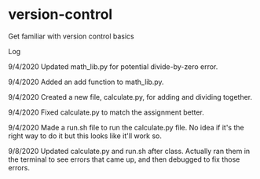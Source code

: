 # version-control
Get familiar with version control basics

Log

9/4/2020
Updated math_lib.py for potential divide-by-zero error. 

9/4/2020
Added an add function to math_lib.py.

9/4/2020
Created a new file, calculate.py, for adding and dividing together.

9/4/2020
Fixed calculate.py to match the assignment better.

9/4/2020
Made a run.sh file to run the calculate.py file. No idea if it's the right way to do it but this looks like it'll work so.

9/8/2020
Updated calculate.py and run.sh after class. Actually ran them in the terminal to see errors that came up, and then debugged to fix those errors.   